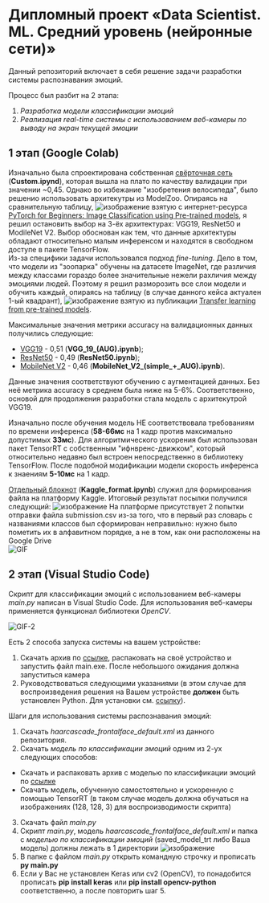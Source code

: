 # Дипломный проект «Data Scientist. ML. Средний уровень (нейронные сети)»

Данный репозиторий включает в себя решение задачи разработки системы распознавания эмоций.           

Процесс был разбит на 2 этапа:
  1. *Разработка модели классификации эмоций*
  2. *Реализация real-time системы c использованием веб-камеры по выводу на экран текущей эмоции* 

## 1 этап (Google Colab) 
Изначально была спроектирована собственная [свёрточная сеть](https://colab.research.google.com/drive/1WEikgSCsdGmDOSYp6Xl27X4SwTSTqdSu?usp=sharing) (**Custom.ipynd**), которая вышла на плато по качеству валидации при значении ~0,45. 
Однако во избежание "изобретения велосипеда", было решенио использовать архитекутры из ModelZoo. Опираясь на сравнительную таблицу, 
![изображение](https://user-images.githubusercontent.com/65365762/126033483-0ec4d178-a900-4b18-adb0-d1b85f717a05.png)
взятую с интернет-ресурса [PyTorch for Beginners: Image Classification using Pre-trained models](https://learnopencv.com/pytorch-for-beginners-image-classification-using-pre-trained-models/), я решил остановить выбор на 3-ёх архитектурах: VGG19, ResNet50 и ModileNet V2. Выбор обоснован как тем, что данные архитектуры обладают относительно малым инференсом и находятся в свободном доступе в пакете TensorFlow.  
Из-за специфики задачи использовался подход *fine-tuning*. Дело в том, что модели из "зоопарка" обучены на датасете ImageNet, где различия между классами гораздо более значительные нежели рахличия между эмоциями людей. Поэтому я решил разморозить все слои модели и обучить каждый, опираясь на таблицу (в случае данного кейса актуален 1-ый квадрант),
![изображение](https://user-images.githubusercontent.com/65365762/126033991-93dc22a5-9b8e-45b9-a2b6-03b264fe363d.png)
взятую из публикации [Transfer learning from pre-trained models](https://towardsdatascience.com/transfer-learning-from-pre-trained-models-f2393f124751).

Максимальные значения метрики accuracy на валидационных данных получились следующие:
  * [VGG19](https://colab.research.google.com/drive/1o5vBPASvslthIGKJHk8J4Axy7oRGlKPk?usp=sharing) - 0,51 (**VGG_19_(AUG).ipynb**); 
  * [ResNet50](https://colab.research.google.com/drive/15tMZfYb4x2lGH05Jz9gnwcojnQ-vt1CZ?usp=sharing) - 0,49 (**ResNet50.ipynb**);
  * [MobileNet V2](https://colab.research.google.com/drive/1LHDGYcfnDxggoQih4c3tgC-ylqjyiIu4?usp=sharing) - 0,46 (**MobileNet_V2_(simple_+_AUG).ipynb**).

  Данные значения соответствуют обучению с аугментацией данных. Без неё метрика accuracy в среднем была ниже на 5-6%. 
  Соответственно, основой для продолжения разработки стала модель с архитекутрой VGG19. 
  
Изначально после обучения модель НЕ соответствовала требованиям по времени инференса (**58-66мс** на 1 кадр против максимально допустимых **33мс**). Для алгоритмического ускорения был использован пакет TensorRT с собственным "ифнвренс-движком", который относительно недавно был встроен непосредственно в библиотеку TensorFlow. После подобной модификации модели скорость инференса к знаениям **5-10мс** на 1 кадр.

[Отдельный блокнот](https://colab.research.google.com/drive/1rLKzOY3qA8eAstIIn5bdA0uxqMaDQTl-?usp=sharing) (**Kaggle_format.ipynb**) служил для формирования файла на платформу Kaggle. Итоговый результат посылки получился следующий:
![изображение](https://user-images.githubusercontent.com/65365762/126034212-fa823f25-d3b9-4ce9-9234-f7d85dc46d65.png)
На платформе присутствует 2 попытки отправки файла submission.csv из-за того, что в первый раз словарь с названиями классов был сформирован неправильно: нужно было пометить их в алфавитном порядке, а не в том, как они расположены на Google Drive  
![GIF](https://media.giphy.com/media/GDEkCw4R52oRG/source.gif)  

## 2 этап (Visual Studio Code) 

Cкрипт для классификации эмоций с использованием веб-камеры *main.py* написан в Visual Studio Code. 
Для использования веб-камеры применяется функционал библиотеки *OpenCV*. 

![GIF-2](https://media.giphy.com/media/87cLAJUaosOA3FQKKJ/giphy.gif)  

Есть 2 способа запуска системы на вашем устройстве:
  1. Скачать архив по [ссылке](https://drive.google.com/file/d/1GdflGrwuEtljz3CpnuJugINq47E-I_uZ/view?usp=sharing), распаковать на своё устройство и запустить файл main.exe. После небольшого ожидания должна запуститься камера  
  2. Руководствоваться следующими указаниями (в этом случае для воспроизведения решения на Вашем устройстве **должен** быть установлен Python. Для установки см. [ссылку](https://thecode.media/py-install/)).

Шаги для использования системы распознавания эмоций:
  1. Скачать *haarcascade_frontalface_default.xml* из данного репозитория. 
  2. Скачать *модель по классификации эмоций* одним из 2-ух следующих способов:
  * Скачать и распаковать архив с моделью по классификации эмоций по [ссылке](https://drive.google.com/file/d/162YQlfzF2MPvYdqpTkdpVDy4Kf4mGPoS/view?usp=sharing)
  * Скачать модель, обученную самостоятельно и ускоренную с помощью TensorRT (в таком случае модель должна обучаться на изображениях (128, 128, 3) для воспроизводимости скрипта)
  3. Скачать файл *main.py*
  4. Скрипт *main.py*, модель *haarcascade_frontalface_default.xml* и папка с *моделью по классификации эмоций* (saved_model_trt либо Ваша модель) должны лежать в 1 директории
  ![изображение](https://user-images.githubusercontent.com/65365762/126067086-0daee382-d728-4cc8-92d1-2c6cca1f8834.png)
  5. В папке с файлом *main.py* открыть командную строчку и прописать **py main.py**
  6. Если у Вас не установлен Keras или cv2 (OpenCV), то понадобится прописать **pip install keras** или **pip install opencv-python** соответственно, а после повторить шаг 5.





